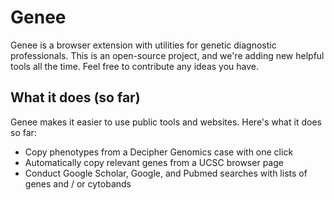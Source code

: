 # Genee

Genee is a browser extension with utilities for genetic diagnostic professionals. This is an open-source project, and we're adding new helpful tools all the time. Feel free to contribute any ideas you have.

## What it does (so far)

Genee makes it easier to use public tools and websites. Here's what it does so far:

- Copy phenotypes from a Decipher Genomics case with one click
- Automatically copy relevant genes from a UCSC browser page
- Conduct Google Scholar, Google, and Pubmed searches with lists of genes and / or cytobands
